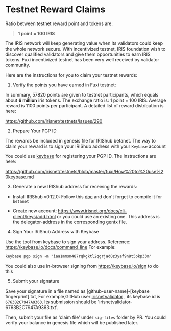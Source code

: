 # Testnet Reward Claims

Ratio between testnet reward point and tokens are:

> **1 point = 100 IRIS**

The IRIS network will keep generating value when its validators could keep the whole network secure. 
With incentivized testnet, IRIS foundation wish to discover qualified validators and give them opportunities 
to earn IRIS tokens. 
Fuxi incentivized testnet has been very well received by validator community.

Here are the instructions for you to claim your testnet rewards:

1. Verify the points you have earned in Fuxi testnet:

In summary, 57820 points are given to testnet participants, which equals about **6 million** iris tokens. The exchange ratio is: 1 point = 100 IRIS. 
Average reward is 1100 points per participant. A detailed list of reward distribution is here: 

<https://github.com/irisnet/testnets/issues/290>

2. Prepare Your PGP ID

The rewards be included in genesis file for IRIShub betanet. The way to claim your reward is to sign your IRIShub address with your `Keybase` account 

You could use [keybase](http://keybase.io/) for registering your PGP ID. The instructions are here:

<https://github.com/irisnet/testnets/blob/master/fuxi/How%20to%20use%20keybase.md>

3. Generate a new IRIShub address for receiving the rewards:

- Install IRIShub v0.12.0: Follow this [doc](https://github.com/irisnet/irishub/blob/master/docs/get-started/Install-the-Software.md)
and don't forget to compile it for `betanet`

- Create new account: <https://www.irisnet.org/docs/cli-client/keys/add.html> or you could use an existing one. 
This address is the delegator-address in the corresponding gentx file.


4. Sign Your IRIShub Address with Keybase

Use the tool from keybase to sign your address. Reference: <https://keybase.io/docs/command_line>
For example:
```
keybase pgp sign -m "iaa1mmsm487rqkgktl2qgrjad0z3yaf9n8t5pkp33m"
```

You could also use in-browser signing from <https://keybase.io/sign> to do this 

5. Submit your signature

Save your signature in a file  named as [github-user-name]-[keybase fingerprint].txt, 
For example,GitHub user [irisnetvalidator](https://github.com/irisnetvalidator) , its keybase id is `6763B2C7947A9363`.
Its submission should be 'irisnetvalidator-6763B2C7947A9363.txt'.

Then, submit your file as 'claim file' under `sig-files` folder by PR.
You could verify your balance in genesis file which will be published later. 

